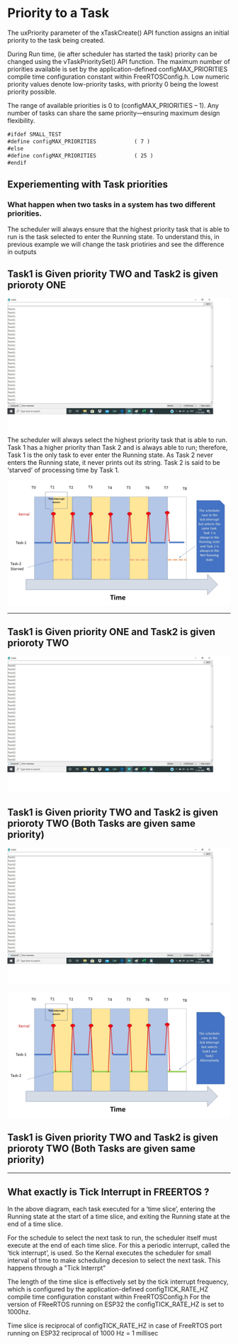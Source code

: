 # Priority to a Task
The uxPriority parameter of the xTaskCreate() API function assigns an initial priority to the task being created.  

During Run time, (ie after scheduler has started the task) priority can be changed using the vTaskPrioritySet() API function. 
The maximum number of priorities available is set by the application-defined configMAX_PRIORITIES compile time 
configuration constant within FreeRTOSConfig.h.  Low numeric priority values denote low-priority tasks,
with priority 0 being the lowest priority possible. 

The range of available priorities is 0 to (configMAX_PRIORITIES – 1).  Any number of tasks can share the same 
priority—ensuring maximum design flexibility. 

```
#ifdef SMALL_TEST
#define configMAX_PRIORITIES			( 7 )
#else
#define configMAX_PRIORITIES			( 25 )
#endif

```

## Experiementing with Task priorities
### What happen when two tasks in a system has two different priorities.

The scheduler will always ensure that the highest priority task that is able to run is the task selected to enter the Running state. 
To understand this, in previous example we will change the task priotiries and see the difference in outputs

## Task1 is Given priority TWO and Task2 is given prioroty ONE
![Task1 > Task2 ]( https://github.com/girishsukukumar/FreeRTOSexamples/blob/master/TaskManagement/priority/output.jpg
  "Logo Title Text 1") 
  The scheduler will always select the highest priority task that is able to run.  Task 1 has a higher priority than Task 2 and is always able to run; therefore, Task 1 is the only task to ever enter the Running state.  As Task 2 never enters the Running state, it never prints out its string.  Task 2 is said to be ‘starved’ of processing time by Task 1.  
  
    
![Task1 > Task2 ]( https://github.com/girishsukukumar/FreeRTOSexamples/blob/master/TaskManagement/priority/different_priority.jpg
  "Logo Title Text 1") 

  
 ___ 
  
## Task1 is Given priority ONE and Task2 is given prioroty TWO
![Task2 > Task1 ]( https://github.com/girishsukukumar/FreeRTOSexamples/blob/master/TaskManagement/priority/output2.jpg
  "Logo Title Text 1")
  
  
## Task1 is Given priority TWO and Task2 is given prioroty TWO (Both Tasks are given same priority)
![Task1 == Task2]( https://github.com/girishsukukumar/FreeRTOSexamples/blob/master/TaskManagement/priority/output3.jpg
  "Logo Title Text 1") 
  
![Task1 == Task2]( https://github.com/girishsukukumar/FreeRTOSexamples/blob/master/TaskManagement/priority/same_priority.jpg "Logo Title Text 1") 

## Task1 is Given priority TWO and Task2 is given prioroty TWO (Both Tasks are given same priority)
___

## What exactly is Tick Interrupt in  FREERTOS ?
In the above diagram, each task executed for a ‘time slice’, entering the Running state at the start of a time slice, and exiting the Running state at the end of a time slice. 

For the schedule to select the next task to run, the scheduler itself must execute at the end of each time slice. For this  a periodic interrupt, called the ‘tick interrupt’, is used.  So the Kernal executes  the scheduler for small interval of time to make scheduling decesion to select the next task. This happens through a "Tick Interrpt"

The length of the time slice is effectively set by the tick interrupt frequency, which is configured by the application-defined configTICK_RATE_HZ compile time configuration constant within FreeRTOSConfig.h
For the version of FReeRTOS running on ESP32 the configTICK_RATE_HZ is set to 1000hz.

Time slice is reciprocal of configTICK_RATE_HZ in case of FreeRTOS port running on ESP32 reciprocal of 1000 Hz = 1 millisec
